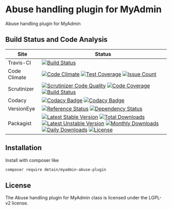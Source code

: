# Abuse handling plugin for MyAdmin

Abuse handling plugin for MyAdmin

## Build Status and Code Analysis

Site          | Status
--------------|---------------------------
Travis-CI     | [![Build Status](https://travis-ci.org/detain/myadmin-abuse-plugin.svg?branch=master)](https://travis-ci.org/detain/myadmin-abuse-plugin)
Code Climate  | [![Code Climate](https://codeclimate.com/github/detain/myadmin-abuse-plugin/badges/gpa.svg)](https://codeclimate.com/github/detain/myadmin-abuse-plugin) [![Test Coverage](https://codeclimate.com/github/detain/myadmin-abuse-plugin/badges/coverage.svg)](https://codeclimate.com/github/detain/myadmin-abuse-plugin/coverage) [![Issue Count](https://codeclimate.com/github/detain/myadmin-abuse-plugin/badges/issue_count.svg)](https://codeclimate.com/github/detain/myadmin-abuse-plugin)
Scrutinizer   | [![Scrutinizer Code Quality](https://scrutinizer-ci.com/g/myadmin-plugins/myadmin-abuse-plugin/badges/quality-score.png?b=master)](https://scrutinizer-ci.com/g/myadmin-plugins/myadmin-abuse-plugin/?branch=master) [![Code Coverage](https://scrutinizer-ci.com/g/myadmin-plugins/myadmin-abuse-plugin/badges/coverage.png?b=master)](https://scrutinizer-ci.com/g/myadmin-plugins/myadmin-abuse-plugin/?branch=master) [![Build Status](https://scrutinizer-ci.com/g/myadmin-plugins/myadmin-abuse-plugin/badges/build.png?b=master)](https://scrutinizer-ci.com/g/myadmin-plugins/myadmin-abuse-plugin/build-status/master)
Codacy        | [![Codacy Badge](https://api.codacy.com/project/badge/Grade/226251fc068f4fd5b4b4ef9a40011d06)](https://www.codacy.com/app/detain/myadmin-abuse-plugin) [![Codacy Badge](https://api.codacy.com/project/badge/Coverage/25fa74eb74c947bf969602fcfe87e349)](https://www.codacy.com/app/detain/myadmin-abuse-plugin?utm_source=github.com&utm_medium=referral&utm_content=detain/myadmin-abuse-plugin&utm_campaign=Badge_Coverage)
VersionEye    | [![Reference Status](https://www.versioneye.com/php/detain:myadmin-abuse-plugin/reference_badge.svg?style=flat)](https://www.versioneye.com/php/detain:myadmin-abuse-plugin/references) [![Dependency Status](https://www.versioneye.com/user/projects/592f7318bafc5500414dfd2a/badge.svg?style=flat-square)](https://www.versioneye.com/user/projects/592f7318bafc5500414dfd2a)
Packagist     | [![Latest Stable Version](https://poser.pugx.org/detain/myadmin-abuse-plugin/version)](https://packagist.org/packages/detain/myadmin-abuse-plugin) [![Total Downloads](https://poser.pugx.org/detain/myadmin-abuse-plugin/downloads)](https://packagist.org/packages/detain/myadmin-abuse-plugin) [![Latest Unstable Version](https://poser.pugx.org/detain/myadmin-abuse-plugin/v/unstable)](//packagist.org/packages/detain/myadmin-abuse-plugin) [![Monthly Downloads](https://poser.pugx.org/detain/myadmin-abuse-plugin/d/monthly)](https://packagist.org/packages/detain/myadmin-abuse-plugin) [![Daily Downloads](https://poser.pugx.org/detain/myadmin-abuse-plugin/d/daily)](https://packagist.org/packages/detain/myadmin-abuse-plugin) [![License](https://poser.pugx.org/detain/myadmin-abuse-plugin/license)](https://packagist.org/packages/detain/myadmin-abuse-plugin)


## Installation

Install with composer like

```sh
composer require detain/myadmin-abuse-plugin
```

## License

The Abuse handling plugin for MyAdmin class is licensed under the LGPL-v2 license.

